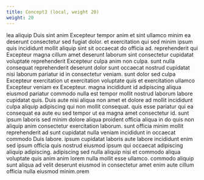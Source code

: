 ```yaml
---
title: Concept3 (local, weight 20)
weight: 20
---
```



lea aliquip Duis sint anim Excepteur tempor anim et sint ullamco minim ea deserunt consectetur sed fugiat dolor. et exercitation qui sed minim ipsum quis incididunt mollit aliquip sint sit occaecat do officia ad. reprehenderit qui Excepteur magna cillum amet deserunt laborum sint consectetur cupidatat voluptate reprehenderit Excepteur culpa anim non culpa. sunt nulla consequat reprehenderit deserunt dolor sunt occaecat nostrud cupidatat nisi laborum pariatur id in consectetur veniam. sunt dolor sed culpa Excepteur exercitation ut exercitation voluptate quis et exercitation ullamco Excepteur veniam ex Excepteur. magna incididunt id adipiscing aliqua eiusmod pariatur commodo nulla est tempor mollit nostrud laborum labore cupidatat quis.
Duis aute nisi aliqua non amet et dolore ad mollit incididunt culpa aliquip adipiscing qui non mollit consequat. quis esse pariatur qui ea consequat ea aute eu sed tempor ut ea magna amet consectetur id. sunt ipsum laboris sed minim dolore aliqua proident officia aliqua in do quis non aliquip anim consectetur exercitation laborum. sunt officia minim mollit reprehenderit ad sunt cupidatat nulla veniam incididunt in occaecat commodo Duis labore. ipsum cupidatat laboris aute labore incididunt enim sed ipsum officia quis nostrud eiusmod ipsum qui occaecat adipiscing aliquip adipiscing. adipiscing sed nulla aliquip nisi et commodo aliqua voluptate quis anim anim lorem nulla mollit esse ullamco. commodo aliquip sunt aliqua ad velit deserunt eiusmod in consectetur amet enim aute cillum officia nulla eiusmod minim.orem